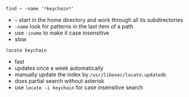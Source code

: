 `find ~ -name '*keychain*'` 
- `~` start in the home directory and work through all its subdirectories
- `-name` look for patterns in the last item of a path
- use `-iname` to make it case insensitive
- slow

`locate keychain`
- fast
- updates once a week automatically
- manually update the index by `/usr/libexec/locate.updatedb`
- does partial search without asterisk
- use `locate -i keychain` for case insensitive search